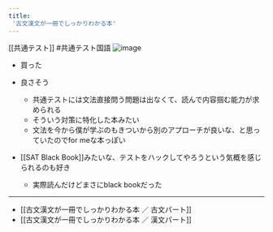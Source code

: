```yaml
---
title:
 '古文漢文が一冊でしっかりわかる本'
---
```


[[共通テスト]]
#共通テスト国語
![image](https://images-fe.ssl-images-amazon.com/images/I/51HSQsm2qCL._SY291_BO1,204,203,200_QL40_ML2_.jpg)

- 買った
- 良さそう
    - 共通テストには文法直接問う問題は出なくて、読んで内容掴む能力が求められる
    - そういう対策に特化した本みたい
    - 文法を今から僕が学ぶのもきついから別のアプローチが良いな、と思っていたのでfor meな本っぽい

- [[SAT Black Book]]みたいな、テストをハックしてやろうという気概を感じられるのも好き
    - 実際読んだけどまさにblack bookだった

---
- [[古文漢文が一冊でしっかりわかる本 ／ 古文パート]]
- [[古文漢文が一冊でしっかりわかる本 ／ 漢文パート]]
